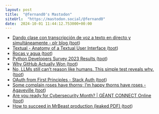```yaml
---
layout: post
title:  "@fernand0's Mastodon"
siteUrl:  "https://mastodon.social/@fernand0"
date:  2024-10-01 11:44:12.753000+00:00
---
```

*  [Dando clase con transcripción de voz a texto en directo y simultáneamente - plr blog ](https://pedrolr.es/blog/dando-clase-con-transcripcion-de-voz-a-texto-en-directo-y-simultaneamente) ([toot](https://mastodon.social/@fernand0/113231990145139433))
*  [Textual - Anatomy of a Textual User Interface ](https://textual.textualize.io/blog/2024/09/15/anatomy-of-a-textual-user-interface) ([toot](https://mastodon.social/@fernand0/113231784776639639))
*  [Rocas y agua ](https://www.flickr.com/photos/fernand0/53992811357) ([toot](https://mastodon.social/@fernand0/113231642277105250))
*  [Python Developers Survey 2023 Results ](https://lp.jetbrains.com/python-developers-survey-2023) ([toot](https://mastodon.social/@fernand0/113231408824102819))
*  [Why GitHub Actually Won ](https://blog.gitbutler.com/why-github-actually-won) ([toot](https://mastodon.social/@fernand0/113231232148071158))
*  [No, LLMs still can’t reason like humans. This simple test reveals why. ](https://bigthink.com/the-future/lms-still-cant-reason) ([toot](https://mastodon.social/@fernand0/113230972015331149))
*  [OAuth from First Principles - Stack Auth ](https://stack-auth.com/blog/oauth-from-first-principle) ([toot](https://mastodon.social/@fernand0/113230272696808695))
*  [Some complain roses have thorns; I’m happy thorns have roses - Agaveville ](https://www.agaveville.org/viewtopic.php?t=1354) ([toot](https://mastodon.social/@fernand0/113229601340420719))
*  [Are you ready for Cybersecurity Month? \| GÉANT CONNECT Online ](https://connect.geant.org/2024/09/04/are-you-ready-for-cybersecurity-mont) ([toot](https://mastodon.social/@fernand0/113227639350294969))
*  [How to succeed in MrBeast production (leaked PDF) ](https://simonwillison.net/2024/Sep/15/how-to-succeed-in-mrbeast-production/#atom-everythin) ([toot](https://mastodon.social/@fernand0/113227441738267902))
